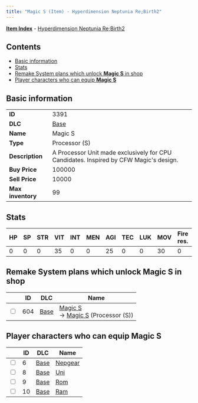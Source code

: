 ```yaml
---
title: "Magic S (Item) - Hyperdimension Neptunia Re;Birth2"
---
```


[**Item Index**](/neptunia/rb2/item/index.html) - [Hyperdimension Neptunia Re;Birth2](/neptunia/rb2)

## Contents

- [Basic information](#basic-information)
- [Stats](#stats)
- [Remake System plans which unlock **Magic S** in shop](#remake-system-plans-which-unlock-magic-s-in-shop)
- [Player characters who can equip **Magic S**](#player-characters-who-can-equip-magic-s)

## Basic information

|   |   |
| -- | -- |
| **ID** | 3391 |
| **DLC** | [Base](/neptunia/rb2/dlc/0-base.html) |
| **Name** | Magic S |
| **Type** | Processor (S) |
| **Description** | A Processor Unit made exclusively for CPU Candidates. Inspired by CFW Magic's design. |
| **Buy Price** | 100000 |
| **Sell Price** | 10000 |
| **Max inventory** | 99 |

## Stats

| HP | SP | STR | VIT | INT | MEN | AGI | TEC | LUK | MOV | Fire res. | Ice res. | Wind res. | Lightning res. |
| -- | -- | --- | --- | --- | --- | --- | --- | --- | --- | --------- | -------- | --------- | -------------- |
| 0 | 0 | 0 | 35 | 0 | 0 | 25 | 0 | 0 | 30 | 0 | 0 | 0 | 0 |

## Remake System plans which unlock **Magic S** in shop

|    | ID | DLC | Name |
| -- | -- | --- | ---- |
| <input type="checkbox" id="rb2-remake-0-604" class="trackbox" /> | 604 | [Base](/neptunia/rb2/dlc/0-base.html) | [Magic S](/neptunia/rb2/remake/0-604-magic-s.html)<br />→ [Magic S](/neptunia/rb2/item/0-3391-magic-s.html) (Processor (S)) |

## Player characters who can equip **Magic S**

|    | ID | DLC | Name |
| -- | -- | --- | ---- |
| <input type="checkbox" id="rb2-player-0-6" class="trackbox" /> | 6 | [Base](/neptunia/rb2/dlc/0-base.html) | [Nepgear](/neptunia/rb2/player/0-6-nepgear.html) |
| <input type="checkbox" id="rb2-player-0-8" class="trackbox" /> | 8 | [Base](/neptunia/rb2/dlc/0-base.html) | [Uni](/neptunia/rb2/player/0-8-uni.html) |
| <input type="checkbox" id="rb2-player-0-9" class="trackbox" /> | 9 | [Base](/neptunia/rb2/dlc/0-base.html) | [Rom](/neptunia/rb2/player/0-9-rom.html) |
| <input type="checkbox" id="rb2-player-0-10" class="trackbox" /> | 10 | [Base](/neptunia/rb2/dlc/0-base.html) | [Ram](/neptunia/rb2/player/0-10-ram.html) |
